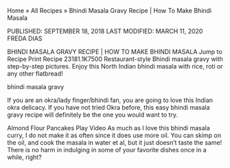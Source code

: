Home » All Recipes » Bhindi Masala Gravy Recipe | How To Make Bhindi Masala

PUBLISHED: SEPTEMBER 18, 2018 LAST MODIFIED: MARCH 11, 2020 FREDA DIAS

BHINDI MASALA GRAVY RECIPE | HOW TO MAKE BHINDI MASALA
 Jump to Recipe  Print Recipe
23181.1K7500
 Restaurant-style Bhindi masala gravy with step-by-step pictures. Enjoy this North Indian bhindi masala with rice, roti or any other flatbread!

bhindi masala gravy




If you are an okra/lady finger/bhindi fan, you are going to love this Indian okra delicacy. If you have not tried Okra before, this easy bhindi masala gravy recipe will definitely be the one you would want to try.

   Almond Flour Pancakes
Play Video
As much as I love this bhindi masala curry, I do not make it as often since it does use more oil. You can skimp on the oil, and cook the masala in water et al, but it just doesn’t taste the same! There is no harm in indulging in some of your favorite dishes once in a while, right?